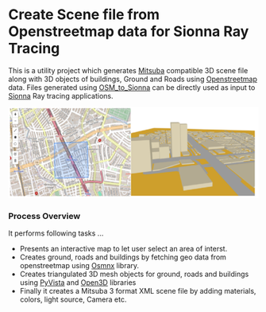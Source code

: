 # Create Scene file from Openstreetmap data for Sionna Ray Tracing
This is a utility project which generates [Mitsuba](https://www.mitsuba-renderer.org/) compatible 3D scene file along with 3D objects of buildings, Ground and Roads using [Openstreetmap](https://www.openstreetmap.org/#map=5/21.843/82.795) data. Files generated using [OSM_to_Sionna](./OSM_to_Sionna.ipynb) can be directly used as input to [Sionna](https://github.com/NVlabs/sionna) Ray tracing applications.

![Figure 1](img/SionnaScene1.png) 
### Process Overview ###
It performs following tasks ...
- Presents an interactive map to let user select an area of interst.
- Creates ground, roads and buildings by fetching geo data from openstreetmap using [Osmnx](https://osmnx.readthedocs.io/en/stable/) library.
- Creates triangulated 3D mesh objects for ground, roads and buildings using [PyVista](https://docs.pyvista.org/version/stable/) and [Open3D](https://www.open3d.org/docs/release/introduction.html) libraries
- Finally it creates a Mitsuba 3 format XML scene file by adding materials, colors, light source, Camera etc. 

